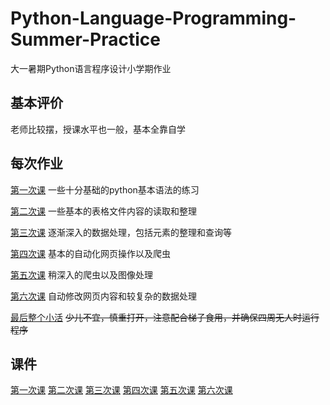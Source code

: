 # Python-Language-Programming-Summer-Practice
大一暑期Python语言程序设计小学期作业
## 基本评价
老师比较摆，授课水平也一般，基本全靠自学
## 每次作业
[第一次课](lesson1)  一些十分基础的python基本语法的练习

[第二次课](lesson2)  一些基本的表格文件内容的读取和整理

[第三次课](lesson3)  逐渐深入的数据处理，包括元素的整理和查询等

[第四次课](lesson4)  基本的自动化网页操作以及爬虫

[第五次课](lesson5)  稍深入的爬虫以及图像处理

[第六次课](lesson6)  自动修改网页内容和较复杂的数据处理


[最后整个小活](demo1.py) ~~少儿不宜，慎重打开，注意配合梯子食用，并确保四周无人时运行程序~~
## 课件
[第一次课](第一课v2024.pptx)
[第二次课](第二课v2024.pptx)
[第三次课](第三课v2024.pptx)
[第四次课](第四课v2024.pptx)
[第五次课](第五课v2024.pptx)
[第六次课](第六课v2024.docx)



